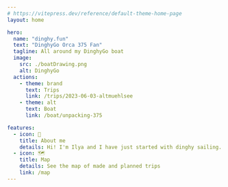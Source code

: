 ```yaml
---
# https://vitepress.dev/reference/default-theme-home-page
layout: home

hero:
  name: "dinghy.fun"
  text: "DinghyGo Orca 375 Fan"
  tagline: All around my DinghyGo boat
  image:
    src: ./boatDrawing.png
    alt: DinghyGo  
  actions:
    - theme: brand
      text: Trips
      link: /trips/2023-06-03-altmuehlsee
    - theme: alt
      text: Boat
      link: /boat/unpacking-375

features:
  - icon: 🧑
    title: About me
    details: Hi! I'm Ilya and I have just started with dinghy sailing.
  - icon: 🗺️
    title: Map
    details: See the map of made and planned trips
    link: /map
---
```


